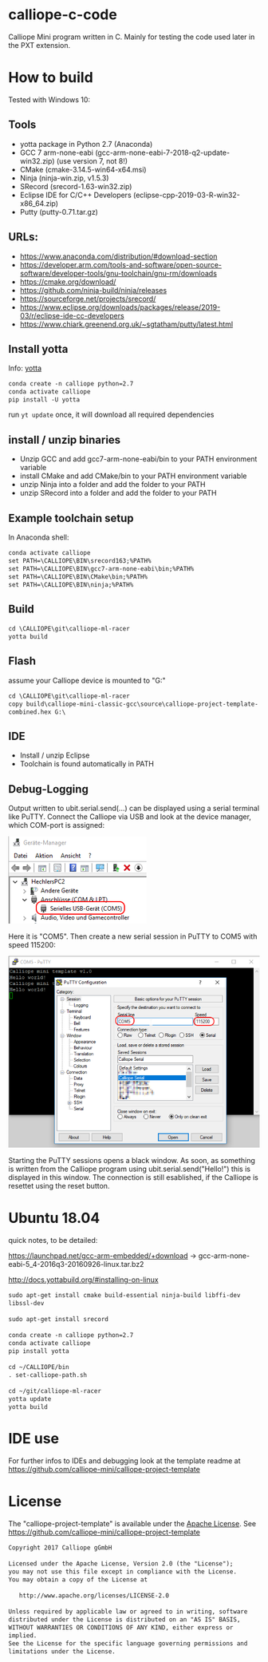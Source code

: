 # calliope-c-code
Calliope Mini program written in C. Mainly for testing the code used later in the PXT extension.

# How to build

Tested with Windows 10:

## Tools

* yotta package in Python 2.7 (Anaconda) 
* GCC 7 arm-none-eabi (gcc-arm-none-eabi-7-2018-q2-update-win32.zip) (use version 7, not 8!)
* CMake (cmake-3.14.5-win64-x64.msi)
* Ninja (ninja-win.zip, v1.5.3)
* SRecord (srecord-1.63-win32.zip) 
* Eclipse IDE for C/C++ Developers (eclipse-cpp-2019-03-R-win32-x86_64.zip)
* Putty (putty-0.71.tar.gz)

## URLs:

* https://www.anaconda.com/distribution/#download-section 
* https://developer.arm.com/tools-and-software/open-source-software/developer-tools/gnu-toolchain/gnu-rm/downloads
* https://cmake.org/download/
* https://github.com/ninja-build/ninja/releases
* https://sourceforge.net/projects/srecord/
* https://www.eclipse.org/downloads/packages/release/2019-03/r/eclipse-ide-cc-developers
* https://www.chiark.greenend.org.uk/~sgtatham/putty/latest.html

## Install yotta

Info: [yotta](http://docs.yottabuild.org/#installing)

```
conda create -n calliope python=2.7
conda activate calliope
pip install -U yotta
```

run `yt update` once, it will download all required dependencies

## install / unzip binaries

* Unzip GCC and add gcc7-arm-none-eabi/bin to your PATH environment variable
* install CMake and add CMake/bin to your PATH environment variable
* unzip Ninja into a folder and add the folder to your PATH
* unzip SRecord into a folder and add the folder to your PATH

## Example toolchain setup

In Anaconda shell:

```
conda activate calliope
set PATH=\CALLIOPE\BIN\srecord163;%PATH%
set PATH=\CALLIOPE\BIN\gcc7-arm-none-eabi\bin;%PATH%
set PATH=\CALLIOPE\BIN\CMake\bin;%PATH%
set PATH=\CALLIOPE\BIN\ninja;%PATH%
```

## Build

```
cd \CALLIOPE\git\calliope-ml-racer
yotta build
```

## Flash

assume your Calliope device is mounted to "G:"

```
cd \CALLIOPE\git\calliope-ml-racer
copy build\calliope-mini-classic-gcc\source\calliope-project-template-combined.hex G:\
```

## IDE

* Install / unzip Eclipse
* Toolchain is found automatically in PATH


## Debug-Logging

Output written to ubit.serial.send(...) can be displayed using a serial terminal like PuTTY.
Connect the Calliope via USB and look at the device manager, which COM-port is assigned:

![Device-Manager USB-COM port lookup](https://raw.githubusercontent.com/ferenc-hechler/calliope-ml-racer/master/images/device_manager-com_port-for-usb.png)

Here it is "COM5".
Then create a new serial session in PuTTY to COM5 with speed 115200:

![PuTTY serial settings](https://raw.githubusercontent.com/ferenc-hechler/calliope-ml-racer/master/images/putty-connect-calliope-serial.png)
 
Starting the PuTTY sessions opens a black window. As soon, as something is written from the Calliope program using ubit.serial.send("Hello!") this is displayed in this window.
The connection is still esablished, if the Calliope is resettet using the reset button.


# Ubuntu 18.04

quick notes, to be detailed:

https://launchpad.net/gcc-arm-embedded/+download
-> gcc-arm-none-eabi-5_4-2016q3-20160926-linux.tar.bz2 

http://docs.yottabuild.org/#installing-on-linux

```
sudo apt-get install cmake build-essential ninja-build libffi-dev libssl-dev

sudo apt-get install srecord

conda create -n calliope python=2.7
conda activate calliope
pip install yotta

cd ~/CALLIOPE/bin
. set-calliope-path.sh 

cd ~/git/calliope-ml-racer
yotta update
yotta build
```

# IDE use

For further infos to IDEs and debugging look at the template readme at https://github.com/calliope-mini/calliope-project-template  


# License

The "calliope-project-template" is available under the [Apache License](LICENSE).
See https://github.com/calliope-mini/calliope-project-template

```
Copyright 2017 Calliope gGmbH

Licensed under the Apache License, Version 2.0 (the "License");
you may not use this file except in compliance with the License.
You may obtain a copy of the License at

   http://www.apache.org/licenses/LICENSE-2.0

Unless required by applicable law or agreed to in writing, software
distributed under the License is distributed on an "AS IS" BASIS,
WITHOUT WARRANTIES OR CONDITIONS OF ANY KIND, either express or implied.
See the License for the specific language governing permissions and
limitations under the License.
````


